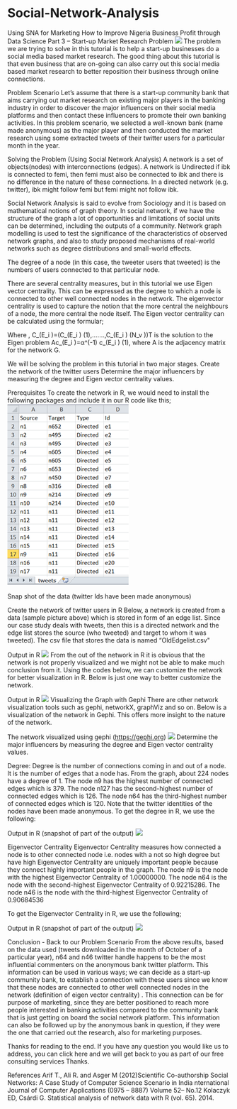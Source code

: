# Social-Network-Analysis
Using SNA for Marketing
How to Improve Nigeria Business Profit through Data Science  Part 3 – Start-up Market Research Problem
![](images/picture1.png)
The problem we are trying to solve in this tutorial is to help a start-up businesses do a social media based market research. The good thing about this tutorial is that even business that are on-going can also carry out this social media based market research to better reposition their business through online connections. 

Problem Scenario
Let’s assume that there is a start-up community bank that aims carrying out market research on existing major players in the banking industry in order to discover the major influencers on their social media platforms and then contact these influencers to promote their own banking activities. In this problem scenario, we selected a well-known bank (name made anonymous) as the major player and then conducted the market research using some extracted tweets of their twitter users for a particular month in the year.

Solving the Problem (Using Social Network Analysis)
A network is a  set of objects(nodes) with interconnections (edges). A network is Undirected if ibk is connected to femi, then femi must also be connected to ibk and there is no difference in the nature of these connections. In a directed network (e.g. twitter), ibk might follow femi but femi might not follow ibk.

Social Network Analysis is said to evolve from Sociology and it is based on mathematical notions of graph theory. In social network, if we have the structure of the graph a lot of opportunities and limitations of social units can be determined, including the outputs of a community. 
Network graph modelling is used to test the significance of the characteristics of observed network graphs, and also to study proposed mechanisms of real-world networks such as degree distributions and small-world effects.  

The degree of a node (in this case, the tweeter users that tweeted) is the numbers of users connected to that particular node.

There are several centrality measures, but in this tutorial we use Eigen vector centrality. This can be expressed as the degree to which a node is connected to other well connected nodes in the network. The eigenvector centrality is used to capture the notion that the more central the neighbours of a node, the more central the node itself.  The Eigen vector centrality can be calculated using the formular;
 
Where , C_(E_i )=(C_(E_i ) (1),…….,C_(E_i ) (N_v   ))T is the solution to the Eigen problem  Ac_(E_i )=α^(-1) c_(E_i ) (1),  where A is the adjacency matrix for the network G. 

We will be solving the problem in this tutorial in two major stages. 
	Create the network of the twitter users 
	Determine the major influencers by measuring the degree and Eigen vector centrality  values.

Prerequisites
To create the network in R, we would need to install the following packages and include it in our R code like this;
 ![](images/picture2.png)
 

Snap shot of the data (twitter Ids have been made anonymous)
 

Create the network of twitter users in R
Below, a network is created from a data (sample picture above) which is stored in form of an edge list. Since our case study deals with tweets, then this is a directed network and the edge list stores the source (who tweeted) and target to whom it was tweeted).  The csv file that stores the data is named “OldEdgelist.csv"  
 

Output in R
  ![](imagespicture3.png)
From the out of the network in R it is obvious that the network is not properly visualized and we might not be able to make much conclusion from it. Using the codes below, we can customize the network for better visualization in R. Below is just one way to better customize the network.
 

Output in R
  ![](imagespicture4.png)
Visualizing the Graph with Gephi
There are other network visualization tools such as gephi, networkX, graphViz and so on. Below is  a  visualization of the network in Gephi. This offers more insight to the nature of the network.
 
The network visualized using gephi (https://gephi.org)
 ![](imagespicture5.png)
Determine the major influencers by measuring the degree and Eigen vector centrality values.


Degree: Degree is the number of connections coming in and out of a node. It is the number of edges that a node has. From the graph, about  224 nodes have a degree of 1. The node n9 has the highest number of connected edges which is 379. The node n127 has the second-highest number of connected edges which is 126. The node n64 has the third-highest number of connected edges which is  120. Note that the twitter identities of the nodes have been made anonymous. 
To get the degree in R, we use the following:

 

Output in R (snapshot of part of the output)
 ![](imagespicture6.png)
 

Eigenvector Centrality
Eigenvector Centrality measures how connected a node is to other connected node i.e. nodes with a not so high degree but have high Eigenvector Centrality  are uniquely important people because they connect highly important people in the graph. The node  n9  is the node with the highest Eigenvector Centrality of 1.00000000. The node n64 is the node with the second-highest Eigenvector Centrality of 0.92215286.  The node n46 is the node with the third-highest Eigenvector Centrality of 0.90684536

To get the Eigenvector Centrality in R, we use the following;

 

Output in R (snapshot of part of the output)
 ![](imagespicture7.png)

Conclusion - Back to our Problem Scenario
From the above results, based on the data used (tweets downloaded in the month of October of a particular year), n64 and n46 twitter handle happens to be the most influential commenters on the anonymous bank twitter platform. This information can be used in various ways; we can decide as a start-up community bank, to establish a connection with these users since we know that these nodes are connected to other well connected nodes in the network (definition of eigen vector centrality) . This connection can be for purpose of marketing, since they are better positioned to reach more people interested in banking activities compared to the community bank that is just getting on board the social network platform. This information can also be followed up by the anonymous bank in question, if they were the one that carried out the research, also for marketing purposes.

Thanks for reading to the end.   If you have any question you would like us to address, you can click here and we will get back to you as part of our free consulting services Thanks.

References
	Arif T.,  Ali R. and  Asger M (2012)Scientific Co-authorship Social Networks: A Case Study of Computer Science Scenario in India nternational Journal of Computer Applications (0975 – 8887)
Volume 52– No.12
	Kolaczyk ED, Csárdi G. Statistical analysis of network data with R (vol. 65). 2014.
